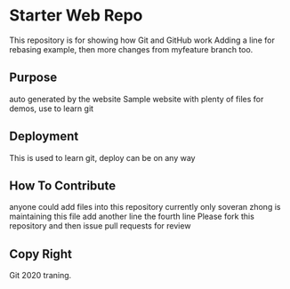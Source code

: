 # Starter Web Repo

This repository is for showing how Git and GitHub work
Adding a line for rebasing example, then more changes from myfeature branch too.

## Purpose

auto generated by the website
Sample website with plenty of files for demos, use to learn git

## Deployment

This is used to learn git, deploy can be on any way

## How To Contribute

anyone could add files into this repository
currently only soveran zhong is maintaining this file
add another line
the fourth line
Please fork this repository and then issue pull requests for review


## Copy Right
Git 2020 traning.
